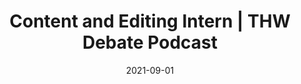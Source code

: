 ---
title: "Content and Editing Intern | THW Debate Podcast"
tags: [debating]
date: 2021-09-01

showDate: false
showTaxonomies: true
showSummary: true
draft: false

externalUrl: "https://www.thwdebatepodcast.com/"
summary: "Researched complex topics like doping in sports for podcast hosts to discuss in 40-minute long episodes. Optimized media appearance such as episode titles and descriptions for delivery to thousands of listeners. Edited audio for long podcast episodes to smooth out audio product and maintain listener retention 🎙️"
_build:
  render: "false"
  list: "local"
---